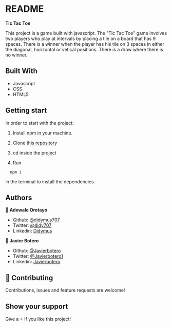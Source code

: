 # README

**Tic Tac Toe**

This project is a game built with javascript. The "Tic Tac Toe" game involves two players who play at intervals by placing a tile on a board that has 9 spaces. There is a winner when the player has his tile on 3 spaces in either the diagonal, horizontal or vetical positions. There is a draw where there is no winner.


## Built With

- Javascript
- CSS
- HTML5

## Getting start

In order to start with the project:

1. Install npm in your machine.
2. Clone [this repository](https://github.com/didymus707/ticTacToe.git)
3. cd inside the project

4. Run
```
  npm i
```
in the terminal to install the dependencies.


## Authors

👤 **Adewale Orotayo**

- Github: [@didymus707](https://github.com/didymus707)
- Twitter: [@didy707](https://twitter.com/didy707)
- Linkedin: [Didymus](https://www.linkedin.com/in/adewale-thomas-orotayo/)


👤 **Javier Botero**

- Github: [@Javierbotero](https://github.com/javierbotero)
- Twitter: [@Javierbotero1](https://twitter.com/Javierboterodev)
- Linkedin: [Javierbotero](https://www.linkedin.com/in/javierboterodev/)


## 🤝 Contributing

Contributions, issues and feature requests are welcome!

## Show your support

Give a ⭐️ if you like this project!